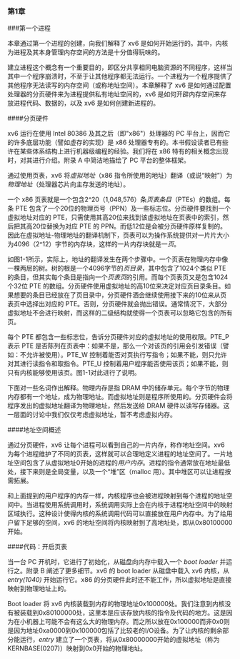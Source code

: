 ### 第1章

###第一个进程

本章通过第一个进程的创建，向我们解释了 xv6 是如何开始运行的。其中，内核为进程及其本身管理内存空间的方法是十分值得玩味的。

建立进程这个概念有一个重要目的，即区分共享相同电脑资源的不同程序，这样当其中一个程序崩溃时，不至于让其他程序都无法运行。一个进程为一个程序提供了其他程序无法读写的内存空间（或称地址空间）。本章解释了 xv6 是如何通过配置处理器的分页硬件来为进程提供私有地址空间的，xv6 是如何开辟内存空间来存放进程代码、数据的，以及 xv6 是如何创建新进程的。

####分页硬件

xv6 运行在使用 Intel 80386 及其之后（即"x86"）处理器的 PC 平台上，因而它的许多底层功能（譬如虚存的实现）是 x86 处理器专有的。本书假设读者已有些许在某些体系结构上进行机器级编程的经验。我们将在 x86 特有的相关概念出现时，对其进行介绍。附录 A 中简洁地描绘了 PC 平台的整体框架。

通过使用页表，xv6 将*虚拟地址*（x86 指令所使用的地址）翻译（或说“映射”）为*物理地址*（处理器芯片向主存发送的地址）。

一个 x86 页表就是一个包含2^20（1,048,576）条*页表条目*（PTEs）的数组。每条 PTE 包含了一个20位的物理页号（PPN）及一些标志位。分页硬件要找到一个虚拟地址对应的 PTE，只需使用其高20位来找到该虚拟地址在页表中的索引，然后把其高20位替换为对应 PTE 的 PPN。而低12位是会被分页硬件原样复制的。因此在虚拟地址-物理地址的翻译机制下，页表可以为操作系统提供对一片片大小为4096（2^12）字节的内存块，这样的一片内存块就是一*页*。

如图1-1所示，实际上，地址的翻译发生在两个步骤中。一个页表在物理内存中像一棵两层的树。树的根是一个4096字节的*页目录*，其中包含了1024个类似 PTE 的条目，但其实每个条目是指向一个*页表页*的引用。而每个页表页又是包含1024个32位 PTE 的数组。分页硬件使用虚拟地址的高10位来决定对应页目录条目。如果想要的条目已经放在了页目录中，分页硬件酒会继续使用接下来的10位来从页表页中选择出对应的 PTE。否则，分页硬件就会抛出错误。通常情况下，大部分虚拟地址不会进行映射，而这样的二级结构就使得一个页表可以忽略它包含的所有页。

每个 PTE 都包含一些标志位，告诉分页硬件对应的虚拟地址的使用权限。PTE_P 表示 PTE 是否陈列在页表中：如果不是，那么一个对该页的引用会引发错误（譬如：不允许被使用）。PTE_W 控制着能否对页执行写指令；如果不能，则只允许对其进行读指令和取指令。PTE_U 控制着用户程序能否使用该页；如果不能，则只有内核能够使用该页。图1-1对此进行了说明。

下面对一些名词作出解释。物理内存是指 DRAM 中的储存单元。每个字节的物理内存都有一个地址，成为物理地址。而虚拟地址则是程序所使用的。分页硬件会将程序发出的虚拟地址翻译为物理地址，然后发送给 DRAM 硬件以读写存储器。这一层面的讨论中我们仅仅考虑虚拟地址，暂不考虑虚拟内存。

####地址空间概述

通过分页硬件，xv6 让每个进程可以看到自己的一片内存，称作地址空间。xv6 为每个进程维护了不同的页表，这样就可以合理地定义进程的地址空间了。一片地址空间包含了从虚拟地址0开始的进程的*用户内存*。进程的指令通常放在地址最低处，接下来则是全局变量，以及一个“堆”区（malloc 用）。其中堆区可以让进程按需拓展。

和上面提到的用户程序的内存一样，内核程序也会被进程映射到每个进程的地址空间中。当进程使用系统调用时，系统调用实际上会在内核于进程地址空间中的映射区域执行。这种设计使得内核的系统调用代码可以直接放在用户内存中。为了给用户留下足够的空间，xv6 的地址空间将内核映射到了高地址处，即从0x80100000开始。

####代码：开启页表

当一台 PC 开机时，它进行了初始化，从磁盘向内存中载入一个 *boot loader* 并运行之。附录 B 阐述了更多细节。xv6 的 boot loader 从磁盘中载入 xv6 内核，从 *entry(1040)* 开始运行它。x86 的分页硬件此时还不能工作，所以虚拟地址是直接映射到物理地址上的。

Boot loader 将 xv6 内核装载到内存的物理地址0x100000处。我们注意到内核没有被装载到0x80100000处，这里本是应该存放内核的指令及代码的地方。这是因为在小机器上可能不会有这么大的物理内存。而之所以放在0x100000而非0x0则是因为地址0xa0000到0x100000包括了比较老的I/O设备。为了让内核的剩余部分能运行，*entry* 建立了一个页表，将从0x80000000开始的虚拟地址（称为 KERNBASE(0207)）映射到0x0开始的物理地址。

